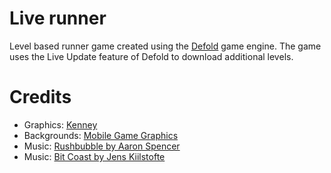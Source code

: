# Live runner
Level based runner game created using the [Defold](http://www.defold.com) game engine. The game uses the Live Update feature of Defold to download additional levels.

# Credits
* Graphics: [Kenney](http://www.kenney.com)
* Backgrounds: [Mobile Game Graphics](https://mobilegamegraphics.com/)
* Music: [Rushbubble by Aaron Spencer](https://machinimasound.com/music/rushbubble/)
* Music: [Bit Coast by Jens Kiilstofte](https://machinimasound.com/music/bit-coast/)